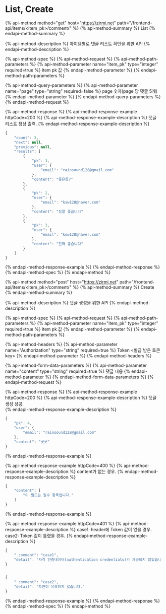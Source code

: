 # List, Create

{% api-method method="get" host="https://zirmi.net" path="/frontend-api/items/<item\_pk>/comment/" %}
{% api-method-summary %}
List
{% endapi-method-summary %}

{% api-method-description %}
아이템별로 댓글 리스트 확인을 위한 API
{% endapi-method-description %}

{% api-method-spec %}
{% api-method-request %}
{% api-method-path-parameters %}
{% api-method-parameter name="item\_pk" type="integer" required=true %}
item pk 값
{% endapi-method-parameter %}
{% endapi-method-path-parameters %}

{% api-method-query-parameters %}
{% api-method-parameter name="page" type="string" required=false %}
page 숫자\(page 당 댓글 5개\)
{% endapi-method-parameter %}
{% endapi-method-query-parameters %}
{% endapi-method-request %}

{% api-method-response %}
{% api-method-response-example httpCode=200 %}
{% api-method-response-example-description %}
댓글 리스트 정상 출력.
{% endapi-method-response-example-description %}

```javascript
{
    "count": 3,
    "next": null,
    "previous": null,
    "results": [
        {
            "pk": 1,
            "user": {
                "email": "rainsound128@gmail.com"
            },
            "content": "좋은듯?"
        },
        {
            "pk": 2,
            "user": {
                "email": "ksw128@naver.com"
            },
            "content": "정말 좋습니다"
        },
        {
            "pk": 3,
            "user": {
                "email": "ksw128@naver.com"
            },
            "content": "진짜 좋습니다"
        }
    ]
}
```
{% endapi-method-response-example %}
{% endapi-method-response %}
{% endapi-method-spec %}
{% endapi-method %}

{% api-method method="post" host="https://zirmi.net" path="/frontend-api/items/<item\_pk>/comment/" %}
{% api-method-summary %}
Create
{% endapi-method-summary %}

{% api-method-description %}
댓글 생성을 위한 API
{% endapi-method-description %}

{% api-method-spec %}
{% api-method-request %}
{% api-method-path-parameters %}
{% api-method-parameter name="item\_pk" type="integer" required=true %}
item pk 값
{% endapi-method-parameter %}
{% endapi-method-path-parameters %}

{% api-method-headers %}
{% api-method-parameter name="Authorization" type="string" required=true %}
Token &lt;발급 받은 토큰 key&gt;
{% endapi-method-parameter %}
{% endapi-method-headers %}

{% api-method-form-data-parameters %}
{% api-method-parameter name="content" type="string" required=true %}
댓글 내용
{% endapi-method-parameter %}
{% endapi-method-form-data-parameters %}
{% endapi-method-request %}

{% api-method-response %}
{% api-method-response-example httpCode=200 %}
{% api-method-response-example-description %}
댓글 생성 성공.  
{% endapi-method-response-example-description %}

```javascript
{
    "pk": 4,
    "user": {
        "email": "rainsound128@gmail.com"
    },
    "content": "굿굿"
}
```
{% endapi-method-response-example %}

{% api-method-response-example httpCode=400 %}
{% api-method-response-example-description %}
content가 없는 경우.
{% endapi-method-response-example-description %}

```javascript
{
    "content": [
        "이 필드는 필수 항목입니다."
    ]
}
```
{% endapi-method-response-example %}

{% api-method-response-example httpCode=401 %}
{% api-method-response-example-description %}
case1: header에 Token 값이 없을 경우.  
case2: Token 값이 틀렸을 경우.
{% endapi-method-response-example-description %}

```javascript
{
    "_comment": "case1",
    "detail": "자격 인증데이터(authentication credentials)가 제공되지 않았습니다."
}


{
    "_comment": "case2",
    "detail": "토큰이 유효하지 않습니다."
}
```
{% endapi-method-response-example %}
{% endapi-method-response %}
{% endapi-method-spec %}
{% endapi-method %}

